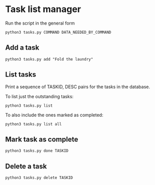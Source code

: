 # Task list manager

Run the script in the general form
```
python3 tasks.py COMMAND DATA_NEEDED_BY_COMMAND
```

## Add a task

```
python3 tasks.py add "Fold the laundry"
```

## List tasks

Print a sequence of TASKID, DESC pairs for the tasks in the database.

To list just the outstanding tasks:
```
python3 tasks.py list
```

To also include the ones marked as completed:
```
python3 tasks.py list all
```


## Mark task as complete

```
python3 tasks.py done TASKID
```

## Delete a task

```
python3 tasks.py delete TASKID
```
